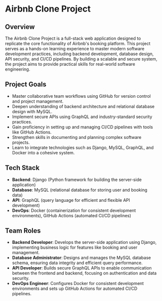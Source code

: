 # Airbnb Clone Project

## Overview
The Airbnb Clone Project is a full-stack web application designed to replicate the core functionality of Airbnb's booking platform. This project serves as a hands-on learning experience to master modern software development practices, including backend development, database design, API security, and CI/CD pipelines. By building a scalable and secure system, the project aims to provide practical skills for real-world software engineering.

## Project Goals
- Master collaborative team workflows using GitHub for version control and project management.
- Deepen understanding of backend architecture and relational database design with MySQL.
- Implement secure APIs using GraphQL and industry-standard security practices.
- Gain proficiency in setting up and managing CI/CD pipelines with tools like GitHub Actions.
- Strengthen skills in documenting and planning complex software projects.
- Learn to integrate technologies such as Django, MySQL, GraphQL, and Docker into a cohesive system.

## Tech Stack
- **Backend**: Django (Python framework for building the server-side application)
- **Database**: MySQL (relational database for storing user and booking data)
- **API**: GraphQL (query language for efficient and flexible API development)
- **DevOps**: Docker (containerization for consistent development environments), GitHub Actions (automated CI/CD pipelines)

## Team Roles
- **Backend Developer**: Develops the server-side application using Django, implementing business logic for features like booking and user management.
- **Database Administrator**: Designs and manages the MySQL database schema, ensuring data integrity and efficient query performance.
- **API Developer**: Builds secure GraphQL APIs to enable communication between the frontend and backend, focusing on authentication and data security.
- **DevOps Engineer**: Configures Docker for consistent development environments and sets up GitHub Actions for automated CI/CD pipelines.
